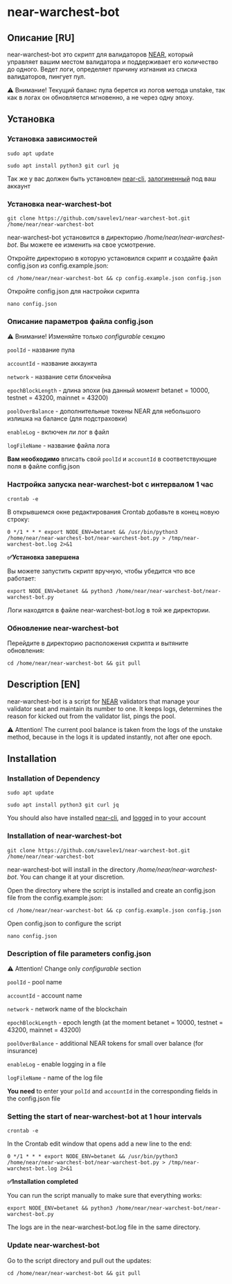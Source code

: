 # near-warchest-bot

## Описание [RU]

near-warchest-bot это скрипт для валидаторов [NEAR](https://near.org/), который управляет вашим местом валидатора и поддерживает его количество до одного. Ведет логи, определяет причину изгнания из списка валидаторов, пингует пул.

 ⚠️ Внимание! Текущий баланс пула берется из логов метода unstake, так как в логах он обновляется мгновенно, а не через одну эпоху.

## Установка

### Установка зависимостей

```sudo apt update```

```sudo apt install python3 git curl jq```

Так же у вас должен быть установлен [near-cli](https://github.com/near/near-cli), [залогиненный](https://github.com/nearprotocol/stakewars/blob/master/challenges/challenge001.md#1connect-near-cli-to-your-betanet-wallet) под ваш аккаунт 

### Установка near-warchest-bot

```git clone https://github.com/savelev1/near-warchest-bot.git /home/near/near-warchest-bot```

near-warchest-bot установится в директорию */home/near/near-warchest-bot*. Вы можете ее изменить на свое усмотрение.

Откройте директорию в которую установился скрипт и создайте файл config.json из config.example.json:

```cd /home/near/near-warchest-bot && cp config.example.json config.json```

Откройте config.json для настройки скрипта

```nano config.json```

### Описание параметров файла config.json

⚠️ Внимание! Изменяйте только *configurable* секцию
 
```poolId``` - название пула

```accountId``` - название аккаунта

```network``` - название сети блокчейна

```epochBlockLength``` - длина эпохи (на данный момент betanet = 10000, testnet = 43200, mainnet = 43200)

```poolOverBalance``` - дополнительные токены NEAR для небольшого излишка на балансе (для подстраховки)

```enableLog``` - включен ли лог в файл

```logFileName``` - название файла лога

**Вам необходимо** вписать свой ```poolId``` и ```accountId``` в соответствующие поля в файле config.json

### Настройка запуска near-warchest-bot с интервалом 1 час

```crontab -e```

В открывшемся окне редактирования Crontab добавьте в конец новую строку:

```0 */1 * * * export NODE_ENV=betanet && /usr/bin/python3 /home/near/near-warchest-bot/near-warchest-bot.py > /tmp/near-warchest-bot.log 2>&1```

**✅Установка завершена**

Вы можете запустить скрипт вручную, чтобы убедится что все работает:

```export NODE_ENV=betanet && python3 /home/near/near-warchest-bot/near-warchest-bot.py```

Логи находятся в файле near-warchest-bot.log в той же директории.

### Обновление near-warchest-bot

Перейдите в директорию расположения скрипта и вытяните обновления:

```cd /home/near/near-warchest-bot && git pull```

## Description [EN]

near-warchest-bot is a script for [NEAR](https://near.org/) validators that manage your validator seat and maintain its number to one. It keeps logs, determines the reason for kicked out from the validator list, pings the pool.

 ⚠️ Attention! The current pool balance is taken from the logs of the unstake method, because in the logs it is updated instantly, not after one epoch.

## Installation

### Installation of Dependency

```sudo apt update```

```sudo apt install python3 git curl jq```

You should also have installed [near-cli](https://github.com/near/near-cli), and [logged](https://github.com/nearprotocol/stakewars/blob/master/challenges/challenge001.md#1connect-near-cli-to-your-betanet-wallet) in to your account 

### Installation of near-warchest-bot

```git clone https://github.com/savelev1/near-warchest-bot.git /home/near/near-warchest-bot```

near-warchest-bot will install in the directory */home/near/near-warchest-bot*. You can change it at your discretion.

Open the directory where the script is installed and create an config.json file from the config.example.json:

```cd /home/near/near-warchest-bot && cp config.example.json config.json```

Open config.json to configure the script

```nano config.json```

### Description of file parameters config.json

⚠️ Attention! Change only *configurable* section
 
```poolId``` - pool name

```accountId``` - account name

```network``` - network name of the blockchain

```epochBlockLength``` - epoch length (at the moment betanet = 10000, testnet = 43200, mainnet = 43200)

```poolOverBalance``` - additional NEAR tokens for small over balance (for insurance)

```enableLog``` - enable logging in a file

```logFileName``` - name of the log file

**You need** to enter your ```polId``` and ```accountId``` in the corresponding fields in the config.json file

### Setting the start of near-warchest-bot at 1 hour intervals

```crontab -e```

In the Crontab edit window that opens add a new line to the end:

```0 */1 * * * export NODE_ENV=betanet && /usr/bin/python3 /home/near/near-warchest-bot/near-warchest-bot.py > /tmp/near-warchest-bot.log 2>&1```

**✅Installation completed**

You can run the script manually to make sure that everything works:

```export NODE_ENV=betanet && python3 /home/near/near-warchest-bot/near-warchest-bot.py```

The logs are in the near-warchest-bot.log file in the same directory.

### Update near-warchest-bot

Go to the script directory and pull out the updates:

```cd /home/near/near-warchest-bot && git pull```
